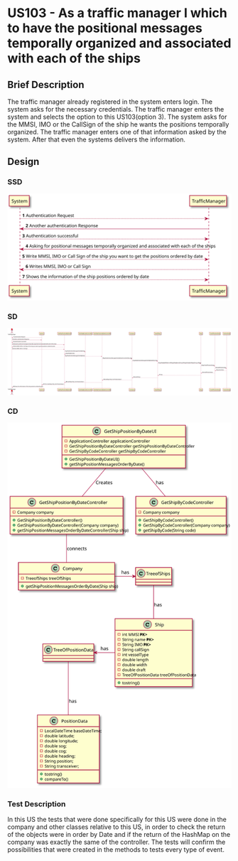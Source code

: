 # US103 - As a traffic manager I which to have the positional messages temporally organized and associated with each of the ships

## Brief Description

The traffic manager already registered in the system enters login. The system asks for the necessary credentials. 
The traffic manager enters the system and selects the option to this US103(option 3).
The system asks for the MMSI, IMO or the CallSign of the ship he wants the positions temporally organized.
The traffic manager enters one of that information asked by the system.
After that even the systems delivers the information.

## Design

### SSD

![](SSD.svg)

### SD

![](SD.svg)

### CD

![](CD.svg)

### Test Description

In this US the tests that were done specifically for this US were done in the company and other classes relative to this US, in order to check the return of the objects were in order by Date and if the return of the HashMap on the company was exactly the same of the controller.
The tests will confirm the possibilities that were created in the methods to tests every type of event.